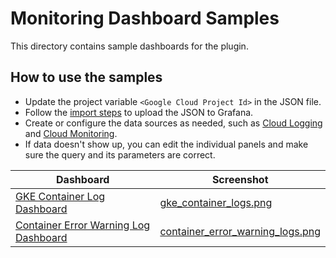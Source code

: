 #  Monitoring Dashboard Samples

This directory contains sample dashboards for the plugin.

## How to use the samples

- Update the project variable `<Google Cloud Project Id>` in the JSON file.
- Follow the [import steps](https://grafana.com/docs/grafana/latest/dashboards/manage-dashboards/#import-a-dashboard) to upload the JSON to Grafana.
- Create or configure the data sources as needed, such as [Cloud Logging](https://grafana.com/grafana/plugins/googlecloud-logging-datasource/) and [Cloud Monitoring](https://grafana.com/grafana/plugins/stackdriver/).
- If data doesn't show up, you can edit the individual panels and make sure the query and its parameters are correct.

| Dashboard |  Screenshot |
|---|---|
| [GKE Container Log Dashboard](./gke_container_logs.json)|[gke_container_logs.png](./gke_container_logs.png) |
| [Container Error Warning Log Dashboard](./container_error_warning_logs.json)|[container_error_warning_logs.png](./container_error_warning_logs.png) |